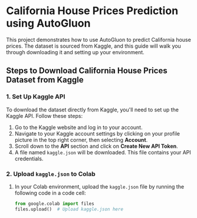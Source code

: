 
# California House Prices Prediction using AutoGluon

This project demonstrates how to use AutoGluon to predict California house prices. The dataset is sourced from Kaggle, and this guide will walk you through downloading it and setting up your environment.

## Steps to Download California House Prices Dataset from Kaggle

### 1. Set Up Kaggle API
To download the dataset directly from Kaggle, you'll need to set up the Kaggle API. Follow these steps:

1. Go to the Kaggle website and log in to your account.
2. Navigate to your Kaggle account settings by clicking on your profile picture in the top right corner, then selecting **Account**.
3. Scroll down to the **API** section and click on **Create New API Token**.
4. A file named `kaggle.json` will be downloaded. This file contains your API credentials.

### 2. Upload `kaggle.json` to Colab

1. In your Colab environment, upload the `kaggle.json` file by running the following code in a code cell:

   ```python
   from google.colab import files
   files.upload()  # Upload kaggle.json here
